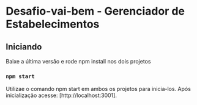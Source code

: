 # Desafio-vai-bem - Gerenciador de Estabelecimentos

## Iniciando

Baixe a última versão e rode npm install nos dois projetos

### `npm start`

Utilizae o comando npm start em ambos os projetos para inicia-los.
Após inicialização acesse: [http://localhost:3001].